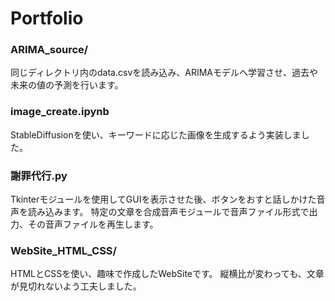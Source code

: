 # Portfolio
### ARIMA_source/
同じディレクトリ内のdata.csvを読み込み、ARIMAモデルへ学習させ、過去や未来の値の予測を行います。
### image_create.ipynb
StableDiffusionを使い、キーワードに応じた画像を生成するよう実装しました。
### 謝罪代行.py
Tkinterモジュールを使用してGUIを表示させた後、ボタンをおすと話しかけた音声を読み込みます。
特定の文章を合成音声モジュールで音声ファイル形式で出力、その音声ファイルを再生します。
### WebSite_HTML_CSS/
HTMLとCSSを使い、趣味で作成したWebSiteです。
縦横比が変わっても、文章が見切れないよう工夫しました。
